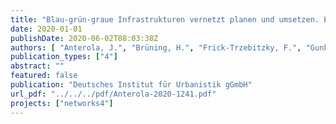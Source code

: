 ```yaml
---
title: "Blau-grün-graue Infrastrukturen vernetzt planen und umsetzen. Ein Beitrag zur Klimaanpassung in Kommunen"
date: 2020-01-01
publishDate: 2020-06-02T08:03:38Z
authors: [ "Anterola, J.", "Brüning, H.", "Frick-Trzebitzky, F.", "Gunkel, M.", "Libbe, J.", "Liehr, S.", "matzinger", "Nenz, D.", "Reichmann, B.", "rouault", "Schramm, E.", "Stieß, I.", "Trapp, J. H.", "Winker, M." ]
publication_types: ["4"]
abstract: ""
featured: false
publication: "Deutsches Institut für Urbanistik gGmbH"
url_pdf: "../../../pdf/Anterola-2020-1241.pdf"
projects: ["networks4"]
---
```


